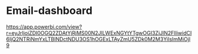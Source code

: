 # Email-dashboard

https://app.powerbi.com/view?r=eyJrIjoiZDI0OGQ2ZDAtYjRjMS00N2JlLWExNGYtYTgwOGI3ZjJlN2FlIiwidCI6IjQ2NTRiNmYxLTBlNDctNDU3OS1hOGExLTAyZmU5ZDk0M2M3YiIsImMiOjl9 
